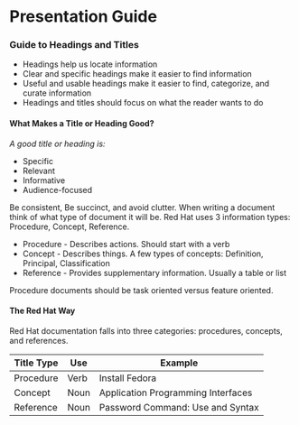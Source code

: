# Presentation Guide

### Guide to Headings and Titles

* Headings help us locate information
* Clear and specific headings make it easier to find information
* Useful and usable headings make it easier to find, categorize, and curate information
* Headings and titles should focus on what the reader wants to do

#### What Makes a Title or Heading Good?

*A good title or heading is:*

* Specific
* Relevant
* Informative
* Audience-focused

Be consistent, Be succinct, and avoid clutter. When writing a document think of what type of document it will be. Red Hat uses 3 information types: Procedure, Concept, Reference.

* Procedure - Describes actions. Should start with a verb
* Concept - Describes things. A few types of concepts: Definition, Principal, Classification
* Reference - Provides supplementary information. Usually a table or list

Procedure documents should be task oriented versus feature oriented. 

#### The Red Hat Way
Red Hat documentation falls into three categories: procedures, concepts, and references.

| Title Type | Use  | Example                            |
| ---        | ---  | ---                                |
| Procedure  | Verb | Install  Fedora                    |
| Concept    | Noun | Application Programming Interfaces |
| Reference  | Noun | Password Command: Use and Syntax   |
